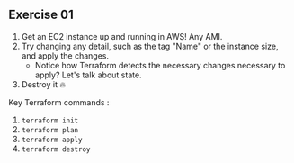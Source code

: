 ## Exercise 01

1. Get an EC2 instance up and running in AWS! Any AMI.
2. Try changing any detail, such as the tag "Name" or the instance size, and apply the changes. 
    * Notice how Terraform detects the necessary changes necessary to apply? Let's talk about state.
4. Destroy it 🔥

Key Terraform commands :

1. `terraform init`
2. `terraform plan`
3. `terraform apply`
4. `terraform destroy`
